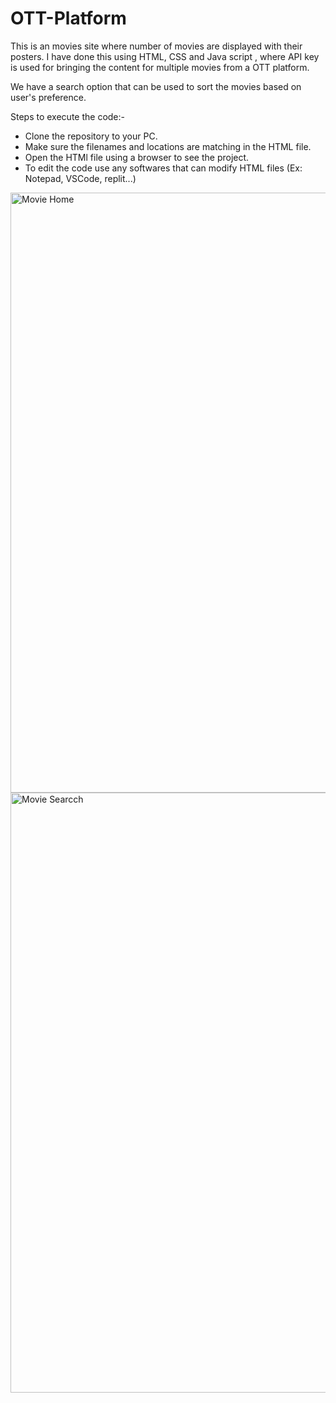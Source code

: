# OTT-Platform

This is an movies site where number of movies are displayed with their posters. I have done this using HTML, CSS and Java script , where API key is used for bringing the content for multiple movies from a OTT platform.

We have a search option that can be used to sort the movies based on user's preference. 

Steps to execute the code:-
  - Clone the repository to your PC.
  - Make sure the filenames and locations are matching in the HTML file.
  - Open the HTMl file using a browser to see the project.
  - To edit the code use any softwares that can modify HTML files (Ex: Notepad, VSCode, replit...)
<img width="960" alt="Movie Home" src="https://github.com/bharathh1510/OTT-Platform-/assets/84910400/d530e765-259e-4433-bb92-cead11ff0cb8">
<img width="960" alt="Movie Searcch" src="https://github.com/bharathh1510/OTT-Platform-/assets/84910400/3a5b4d02-f3bd-4f1d-a2cf-b426407d496c">

